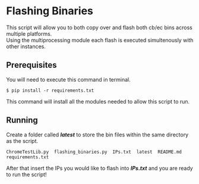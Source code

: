 # Flashing Binaries

This script will allow you to both copy over and flash both cb/ec bins across multiple platforms.<br>Using the multiprocessing module each flash is executed simultenously with other instances. 


## Prerequisites

You will need to execute this command in terminal. 

```
$ pip install -r requirements.txt
```

This command will install all the modules needed to allow this script to run.


## Running

Create a folder called *__latest__* to store the bin files within the same directory as the script.

```
ChromeTestLib.py  flashing_binaries.py  IPs.txt  latest  README.md  requirements.txt
```

After that insert the IPs you would like to flash into *__IPs.txt__* and you are ready to run the script!






